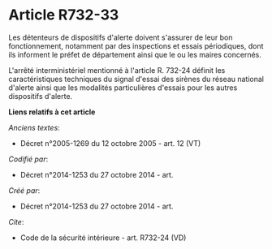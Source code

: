 # Article R732-33

Les détenteurs de dispositifs d'alerte doivent s'assurer de leur bon fonctionnement, notamment par des inspections et essais
périodiques, dont ils informent le préfet de département ainsi que le ou les maires concernés. 

L'arrêté interministériel mentionné à l'article R. 732-24 définit les caractéristiques techniques du signal d'essai des
sirènes du réseau national d'alerte ainsi que les modalités particulières d'essais pour les autres dispositifs d'alerte.

**Liens relatifs à cet article**

_Anciens textes_:

  - Décret n°2005-1269 du 12 octobre 2005 - art. 12 (VT)

_Codifié par_:

  - Décret n°2014-1253 du 27 octobre 2014 - art.

_Créé par_:

  - Décret n°2014-1253 du 27 octobre 2014 - art.

_Cite_:

  - Code de la sécurité intérieure - art. R732-24 (VD)
